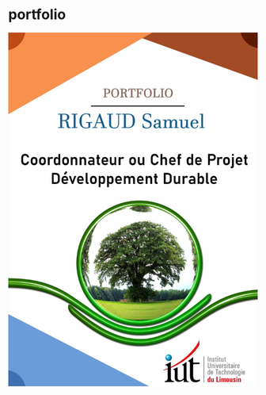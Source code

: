 # portfolio

![alt text](https://github.com/coperency/portfolio/blob/main/images/pages/1.png?raw=true)